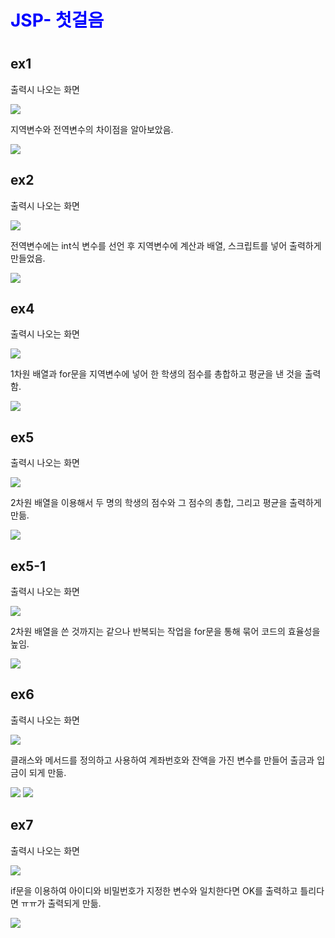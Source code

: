# <h1 style = "color : blue">JSP- 첫걸음 <h1>

<H2> ex1 </H2>

<p> 출력시 나오는 화면 </p>
<img src = "https://user-images.githubusercontent.com/102014376/170395547-2acea30d-8c9b-4384-860f-640320ea59d8.png">

<P>지역변수와 전역변수의 차이점을 알아보았음.</p>
  <img src ="https://user-images.githubusercontent.com/102014376/170398328-76235cc7-f391-460d-a097-0ce9dc4a9f6c.png">

  
<H2> ex2 </H2>

  <p> 출력시 나오는 화면 </p>
<img src = "https://user-images.githubusercontent.com/102014376/170396484-eafc9480-dee8-43b2-9b84-c7d6cc0796fa.png">

<p>전역변수에는 int식 변수를 선언 후 지역변수에 계산과 배열, 스크립트를 넣어 출력하게 만들었음.</p>
<img src ="https://user-images.githubusercontent.com/102014376/170398476-98564344-a959-4f8d-877a-491c372a4120.png">

  
  <h2>ex4 </h2>
   <p> 출력시 나오는 화면 </p>
<img src = "https://user-images.githubusercontent.com/102014376/170396958-c93c45b5-109f-4f2c-a53f-e08cc1d75a13.png">
  
<p>1차원 배열과 for문을 지역변수에 넣어 한 학생의 점수를 총합하고 평균을 낸 것을 출력함. </p>
<img src ="https://user-images.githubusercontent.com/102014376/170398559-a34c1009-ac6d-4404-9794-bdcf7fde4718.png">

  
  
  <h2>ex5</h2>
   <p> 출력시 나오는 화면 </p>
<img src = "https://user-images.githubusercontent.com/102014376/170397216-cc894346-dc21-4cba-85ce-f5d9efa3f450.png">
  
<p>2차원 배열을 이용해서 두 명의 학생의 점수와 그 점수의 총합, 그리고 평균을 출력하게 만듦. </p>
<img src = "https://user-images.githubusercontent.com/102014376/170398804-7b9aafde-3d73-4a3d-b5f9-39b0f0152bae.png">

  
  <h2>ex5-1</h2>
   <p> 출력시 나오는 화면 </p>
<img src ="https://user-images.githubusercontent.com/102014376/170397596-7f2518b7-16f9-4e7e-9c09-9945a7ab337a.png">
  
<p>2차원 배열을 쓴 것까지는 같으나 반복되는 작업을 for문을 통해 묶어 코드의 효율성을 높임.</p>
<img src ="https://user-images.githubusercontent.com/102014376/170398871-4b741f19-e303-4405-acc5-2cd58e1d0c3b.png">

 
  <h2>ex6</h2>
   <p> 출력시 나오는 화면 </p>
<img src = "https://user-images.githubusercontent.com/102014376/170397868-7704be4f-cb05-4dcd-b087-a82786be72dc.png">

<p>클래스와 메서드를 정의하고 사용하여 계좌번호와 잔액을 가진 변수를 만들어 출금과 입금이 되게 만듦.</p>
  <img src ="https://user-images.githubusercontent.com/102014376/170399081-8e13e7a8-20cb-4806-b5a7-1885034261c6.png">
  <img src ="https://user-images.githubusercontent.com/102014376/170399122-774a6bcb-3885-4779-9432-368f6548d389.png">

  
  
  <h2>ex7</h2>
   <p> 출력시 나오는 화면 </p>
  <img src ="https://user-images.githubusercontent.com/102014376/170398119-5619f1c8-f3a6-40c9-9a48-b5fabee8d292.png">

<p>if문을 이용하여 아이디와 비밀번호가 지정한 변수와 일치한다면 OK를 출력하고 틀리다면 ㅠㅠ가 출력되게 만듦. </p>
  <img src ="https://user-images.githubusercontent.com/102014376/170399179-c17e20f3-f5e3-4f93-b870-13836c66e5ae.png">

  
  
  
  
